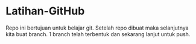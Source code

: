 # Latihan-GitHub
Repo ini bertujuan untuk belajar git.
Setelah repo dibuat maka selanjutnya kita buat branch.
1 branch telah terbentuk dan sekarang lanjut untuk push.
